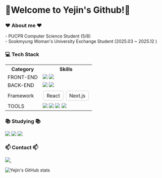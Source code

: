 <h1>👋Welcome to Yejin's Github!👋</h1>

<h3>❤️ About me ❤️</h3>
<div>
      - PUCPR Computer Science Student (5/8)<br>
      - Sookmyung Woman's University Exchange Student (2025.03 ~ 2025.12 )
</div>

<h3>💻 Tech Stack</h3>

<table>
  <tr>
    <th>Category</th>
    <th>Skills</th>
  </tr>
 <tr>
    <td>FRONT-END</td>
    <td>
     <img src="https://img.shields.io/badge/HTML-239120?style=for-the-badge&logo=html5&logoColor=white" />
    <img src="https://img.shields.io/badge/CSS-239120?&style=for-the-badge&logo=css3&logoColor=white" />  
    </td>
  </tr>
<tr>
    <td>BACK-END</td>
    <td>
      <img src="https://img.shields.io/badge/Python-3776AB?style=for-the-badge&logo=python&logoColor=white" />
      <img src="https://img.shields.io/badge/JavaScript-F7DF1E?style=for-the-badge&logo=JavaScript&logoColor=white" />
    </td>
</tr>
  <tr>
    <td>Framework</td>
    <td>
      <span style="display:inline-block;border:1px solid #ccc;border-radius:5px;padding:5px 10px;margin:2px;">React</span>
      <span style="display:inline-block;border:1px solid #ccc;border-radius:5px;padding:5px 10px;margin:2px;">Next.js</span>
    </td>
  </tr>

<tr>
    <td>TOOLS</td>
    <td>
      <img src="https://img.shields.io/badge/github-20232a.svg?style=for-the-badge&logo=github&logoColor=#181717" />
        <img src="https://img.shields.io/badge/intellijidea-20232a.svg?style=for-the-badge&logo=intellijidea&logoColor=#000000" />
        <img src="https://img.shields.io/badge/pycharm-20232a.svg?style=for-the-badge&logo=pycharm&logoColor=#000000" />
        <img src="https://img.shields.io/badge/VSCode-2C2C32.svg?style=for-the-badge&logo=visual-studio-code&logoColor=22ABF3" />
    </td>
  </tr>
</table>

<h3>📚 Studying 📚</h3>
<div>
  <img src="https://img.shields.io/badge/C-00599C?style=for-the-badge&logo=c&logoColor=white" />
  <img src="https://img.shields.io/badge/Spring-6DB33F?style=for-the-badge&logo=spring&logoColor=white" />
  <img src="https://img.shields.io/badge/Linux-FCC624?style=for-the-badge&logo=linux&logoColor=black" />

</div>

<h3 ">📫 Contact 📫</h3>
<div>
  <a href="mailto:yejinchung0913@gmail.comm">
    <img
      src="https://img.shields.io/badge/yejinchung0913@gmail.com-D14836?style=for-the-badge&logo=gmail&logoColor=white"/>&nbsp
    
  </a>
</div>



![Yejin's GitHub stats](https://github-readme-stats.vercel.app/api?username=Chungyejin&show_icons=true&theme=radical)

